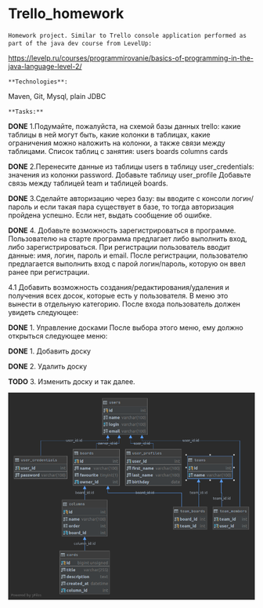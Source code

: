 # Trello_homework
    Homework project. Similar to Trello console application performed as part of the java dev course from LevelUp:
https://levelp.ru/courses/programmirovanie/basics-of-programming-in-the-java-language-level-2/

    **Technologies**:
Maven, Git, Mysql, plain JDBC

    **Tasks:**

**DONE**
1.Подумайте, пожалуйста, на схемой базы данных trello: какие таблицы в ней могут быть, какие колонки в таблицах, какие ограничения можно наложить на колонки, а также связи между таблицами.
Список таблиц с занятия:
    users
    boards
    columns
    cards
    
**DONE**
2.Перенесите данные из таблицы users в таблицу user_credentials: значения из колонки password.
Добавьте таблицу user_profile
Добавьте связь между таблицей team и таблицей boards.

**DONE**
3.Сделайте авторизацию через базу: вы вводите с консоли логин/пароль и если такая пара существует в базе, то тогда авторизация пройдена успешно. Если нет, выдать сообщение об ошибке.

**DONE**
4. Добавьте возможность зарегистрироваться в программе.
Пользователю на старте программа предлагает либо выполнить вход, либо зарегистрироваться. При регистрации пользователь вводит данные: имя, логин, пароль и email. После регистрации, пользователю предлагается выполнить вход с парой логин/пароль, которую он ввел ранее при регистрации.


4.1
Добавить возможность создания/редактирования/удаления и получения всех досок, которые есть у пользователя.
В меню это вынести в отдельную категорию. После входа пользователь должен увидеть следующее:
   
   **DONE**
    1. Управление досками
После выбора этого меню, ему должно открыться следующее меню:
    
   **DONE**
    1. Добавить доску
    
   **DONE**
    2. Удалить доску
   
   **TODO**
    3. Изменить доску
      и так далее. 

![db diagram](db_diagram.png)
